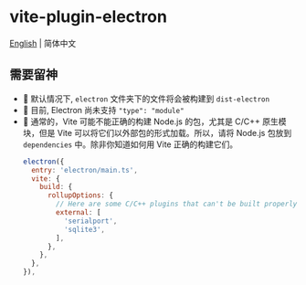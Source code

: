 # vite-plugin-electron

[English](https://github.com/electron-vite/vite-plugin-electron/tree/main#readme) | 简体中文

## 需要留神

- 🚨 默认情况下, `electron` 文件夹下的文件将会被构建到 `dist-electron`
- 🚨 目前, Electron 尚未支持 `"type": "module"`
- 🚨 通常的，Vite 可能不能正确的构建 Node.js 的包，尤其是 C/C++ 原生模块，但是 Vite 可以将它们以外部包的形式加载。所以，请将 Node.js 包放到 `dependencies` 中。除非你知道如何用 Vite 正确的构建它们。
  ```js
  electron({
    entry: 'electron/main.ts',
    vite: {
      build: {
        rollupOptions: {
          // Here are some C/C++ plugins that can't be built properly.
          external: [
            'serialport',
            'sqlite3',
          ],
        },
      },
    },
  }),
  ```
